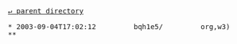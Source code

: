 <pre>
  <a href="../">&#x21b5; parent directory</a>
  
  * 2003-09-04T17:02:12&#x0009;&#x0009;bqh1e5/&#x0009;&#x0009;org,w3)&#x0009;&#x0009;TR/2003/WD-rdf-mt-20030905
  ** <a href=""></a>
</pre>
